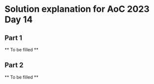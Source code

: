 # Solution explanation for AoC 2023 Day 14

## Part 1

** To be filled **

## Part 2

** To be filled **